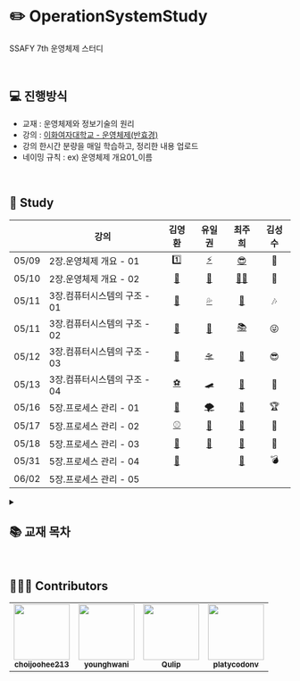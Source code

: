 # ✏️ OperationSystemStudy
SSAFY 7th 운영체제 스터디

<br>

## 💻 진행방식
- 교재 : 운영체제와 정보기술의 원리
- 강의 : [이화여자대학교 - 운영체제(반효경)](http://www.kocw.net/home/cview.do?cid=4b9cd4c7178db077)
- 강의 한시간 분량을 매일 학습하고, 정리한 내용 업로드
- 네이밍 규칙 : ex) 운영체제 개요01_이름


<br>
<!--URL 짧게 변환 httphttps://han.gl/SlPNks://han.gl/ -->

## 📗 Study

|       |           강의            |  김영환  |  유일권  |  최주희  |  김성수  |
| :---- | ------------------------ | :----: | :----: | :----: | :----: |
| 05/09 | 2장.운영체제 개요 - 01 | [1️⃣](https://bit.ly/3MYdTL5) | [⚡](https://han.gl/gCGxo) |  [😎 ](https://han.gl/lLzNB) |🧡|
| 05/10 | 2장.운영체제 개요 - 02 | [🐤](https://bit.ly/3kXr6HX) | [🌊](https://han.gl/wnDwN) |  [🙋‍♀️](https://han.gl/UGJHR)  |🥇|
| 05/11 | 3장.컴퓨터시스템의 구조 - 01 | [🐌](https://bit.ly/3kXr6HX) | [💦](https://han.gl/BMKSb) |  [🧜‍](https://han.gl/XKNKW)  |🎶|
| 05/11 | 3장.컴퓨터시스템의 구조 - 02 | [🌳](https://bit.ly/3stTJRi) | [🔰](https://han.gl/BMKSb) |  [📚](https://han.gl/XKNKW) |😜|
| 05/12 | 3장.컴퓨터시스템의 구조 - 03 | [🎒](https://bit.ly/3MbcvEH) | [🛸](https://han.gl/XuGnl) | [🐣](https://han.gl/FafHM) |😎|
| 05/13 | 3장.컴퓨터시스템의 구조 - 04 | [⚽️](https://bit.ly/39nujhs) | [🛹](https://han.gl/ECFVs) | [🚗](https://han.gl/NKahV) |🍥|
| 05/16 | 5장.프로세스 관리 - 01 | [🏀](https://bit.ly/3whxjVL) | [🌪](https://han.gl/MkzVN) | [💛](https://han.gl/SlPNk) | 🏆 |
| 05/17 | 5장.프로세스 관리 - 02 | [⚾️](https://bit.ly/3wwT2YB) | [🙌](https://han.gl/aNser) | [🧸](https://han.gl/GARHT) | 🎯 |
| 05/18 | 5장.프로세스 관리 - 03 | [🎾](https://bit.ly/3Lj1L63) | [🎈](https://han.gl/cBPHN) | [🐹](https://han.gl/SPVgH) | 🎨 |
| 05/31 | 5장.프로세스 관리 - 04 | [🍯](https://bit.ly/3wZHLjD) | []() | [🎉](https://han.gl/kUThy) | 💣 |
| 06/02 | 5장.프로세스 관리 - 05 | []() | []() | []() | []() |

<!-- | Date | N장.Title - Subtitle | []() | []() | []() | -->

<details>
  <summary><h2>📚 교재 목차</h2></summary>
<div markdown="1">       

1장. 컴퓨터 및 정보기술의 역사
1. 컴퓨터의 선사시대
2. 근대적 컴퓨터의 역사
3. 현대의 컴퓨터

2장. 운영체제 개요
1. 운영체제의 정의
2. 운영체제의 기능
3. 운영체제의 분류
4. 운영체제의 예
5. 운영체제의 자원 관리 기능

3장. 컴퓨터 시스템의 동작 원리
1. 컴퓨터 시스템의 구조
2. CPU 연산과 I/O 연산
3. 인터럽트의 일반적 기능
4. 인터럽트 핸들링
5. 입출력 구조
6. DMA
7. 저장장치의 구조
8. 저장장치의 계층 구조
9. 하드웨어의 보안
10. 메모리 보안
11. CPU 보호
12. 시스템 콜을 이용한 입출력 수행

4장. 프로그램의 구조와 실행
1. 프로그램의 구조와 인터럽트
2. 컴퓨터 시스템의 작동 개요
3. 프로그램의 실행
4. 사용자 프로그램이 사용하는 함수
5. 인터럽트
6. 시스템 콜
7. 프로세스의 두 가지 실행 상태

5장. 프로세스 관리
1. 프로세스의 개념
2. 프로세스의 상태
3. 프로세스 제어 블록
4. 문맥교환
5. 프로세스를 스케줄링하기 위한 큐
6. 스케줄러
7. 프로세스의 생성
8. 프로세스 간의 협력

6장. CPU 스케줄링
1. CPU 스케줄러
2. 디스패처
3. 스케줄링의 성능 평가
4. 스케줄링 알고리즘
5. 스케줄링 알고리즘의 평가

7장. 메모리 관리
1. 주소 바인딩
2. 메모리 관리와 관련된 용어
3. 물리적 메모리의 할당 방식
4. 페이징 기법
5. 세그먼테이션
6. 페이지드 세그먼테이션

8장. 가상메모리
1. 요구 페이징
2. 페이지 교체
3. 페이지 프레임의 할당
4. 전역교체와 지역교체
5. 스레싱

9장. 디스크 관리
1. 디스크의 구조
2. 디스크 스케줄링
3. 다중 디스크 환경에서의 스케줄링
4. 디스크의 저전력 관리

10장. 웹캐싱 기법
1. 웹캐싱
2. 웹캐시의 교체 알고리즘
3. 웹캐시의 일관성 유지 기법
4. 웹캐시의 공유 및 협력 기법
5. 웹캐시의 사전인출 기법
6. 동격 웹 객체의 캐싱 기법

</div>
</details>

<br>

## 🙋🏻‍♂️ Contributors

<table>
  <tr>
    <td align="center"><a href="https://github.com/choijoohee213"><img src="https://avatars.githubusercontent.com/u/60915285?s=400&u=81a3a3b178d0b215fd7a2c72bcf2d1834cb815e9&v=4" width="100px;" alt=""/><br /><sub><b>choijoohee213</b></sub></a><br /></td>
    <td align="center"><a href="https://github.com/younghwani"><img src="https://avatars.githubusercontent.com/u/75962307?v=4" width="100px;" alt=""/><br /><sub><b>younghwani</b></sub></a><br /></td>
    <td align="center"><a href="https://github.com/Qulip"><img src="https://avatars.githubusercontent.com/u/77991314?v=4" width="100px;" alt=""/><br /><sub><b>Qulip</b></sub></a><br /></td>
    <td align="center"><a href="https://github.com/platycodonv"><img src="https://avatars.githubusercontent.com/u/93230885?v=4" width="100px;" alt=""/><br /><sub><b>platycodonv</b></sub></a><br /></td>
  </tr>
</table>
